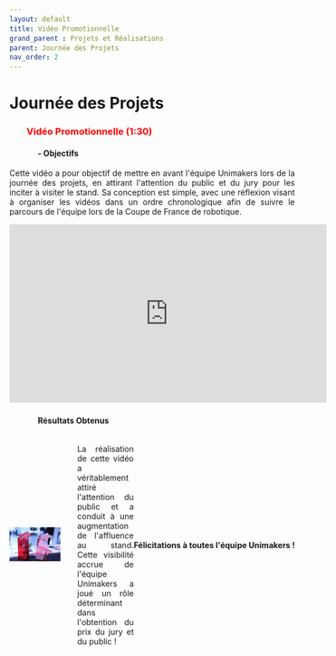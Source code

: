 ```yaml
---
layout: default
title: Vidéo Promotionnelle
grand_parent : Projets et Réalisations
parent: Journée des Projets
nav_order: 2
---
```


<h1><strong>Journée des Projets</strong></h1>

<h3 style="margin-left: 30px; color: red;">Vidéo Promotionnelle (1:30) </h3>

<h4 style="margin-left: 50px;">- Objectifs </h3>

<p align="justify">Cette vidéo a pour objectif de mettre en avant l'équipe Unimakers lors de la journée des projets, en attirant l'attention du public et du jury pour les inciter à visiter le stand. Sa conception est simple, avec une réflexion visant à organiser les vidéos dans un ordre chronologique afin de suivre le parcours de l'équipe lors de la Coupe de France de robotique.<p>

<div style="text-align: center;">
  <iframe width="560" height="315" src="https://www.youtube.com/embed/7D-iiri6Bs4" title="YouTube video player" frameborder="0" allow="accelerometer; autoplay; clipboard-write; encrypted-media; gyroscope; picture-in-picture" allowfullscreen></iframe>
</div>

<h4 style="margin-left: 50px;">Résultats Obtenus</h3>

<div style="display: flex; justify-content: center; align-items: center;">
    <div style="flex: 1; margin-right: 10px;">
        <img src="../../../images/IMG_6795.jpg" alt="Images des prix" style="width: 90%; height: auto;">
    </div>
    <div style="flex: 1; margin-left: 10px;">
    <p align="justify">La réalisation de cette vidéo a véritablement attiré l'attention du public et a conduit à une augmentation de l'affluence au stand. Cette visibilité accrue de l'équipe Unimakers a joué un rôle déterminant dans l'obtention du prix du jury et du public !</p>
</div>

<p align="center"><strong>Félicitations à toutes l'équipe Unimakers !</strong></p>